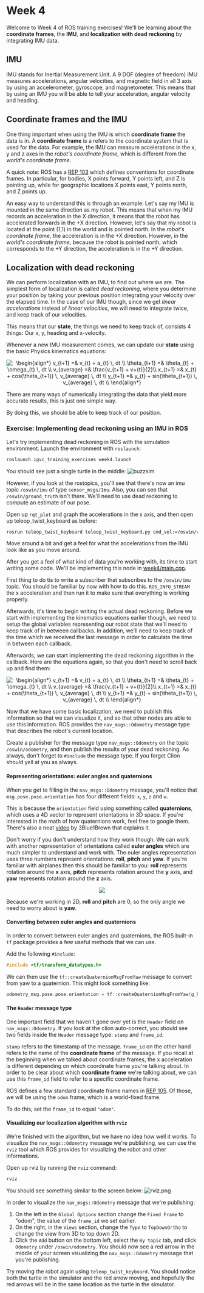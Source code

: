 # Week 4
Welcome to Week 4 of ROS training exercises! We'll be learning about the **coordinate frames**, the **IMU**, and
**localization with dead reckoning** by integrating IMU data.

## IMU
IMU stands for Inertial Measurement Unit. A 9 DOF (degree of freedom) IMU measures accelerations, angular velocities,
and magnetic field in all 3 axis by using an accelerometer, gyroscope, and magnetometer. This means that by using an
IMU you will be able to tell your acceleration, angular velocity and heading.

## Coordinate frames and the IMU
One thing important when using the IMU is which **coordinate frame** the data is in. A **coordinate frame** is a
refers to the coordinate system that is used for the data. For example, the IMU can measure accelerations in the
x, y and z axes in the _robot's coordinate frame_, which is different from the _world's coordinate frame_.

A quick note: ROS has a [REP 103](https://www.ros.org/reps/rep-0103.html) which defines conventions for coordinate
frames. In particular, for bodies, X points forward, Y points left, and Z is pointing up, while for geographic
locations X points east, Y points north, and Z points up.

An easy way to understand this is through an example:
Let's say my IMU is mounted in the same direction as my robot. This means that when my IMU records an acceleration in
the X direction, it means that the robot has accelerated forwards in the +X direction.
However, let's say that my robot is located at the point (1,1) in the world and is pointed north. In the
_robot's coordinate frame_, the acceleration is in the +X direction. However, in the _world's coordinate frame_, because
the robot is pointed north, which corresponds to the +Y direction, the acceleration is in the +Y direction.

## Localization with dead reckoning
We can perform localization with an IMU, to find out where we are. The simplest form of localization is called
*dead reckoning*, where you determine your position by taking your previous position integrating your velocity over the
elapsed time. In the case of our IMU though, since we get _linear accelerations_ instead of _linear velocities_, we will
need to integrate twice, and keep track of our velocities.

This means that our **state**, the things we need to keep track of, consists 4 things: Our x, y, heading and x-velocity.

Whenever a new IMU measurement comes, we can update our **state** using the basic Physics kinematics equations:

<p align="center">
    <img src="https://latex.codecogs.com/svg.latex?\begin{align*}&space;v_{t&plus;1}&space;=&&space;v_{t}&space;&plus;&space;a_{t}&space;\,&space;dt&space;\\&space;\theta_{t&plus;1}&space;=&&space;\theta_{t}&space;&plus;&space;\omega_{t}&space;\,&space;dt&space;\\&space;v_{average}&space;=&&space;\frac{v_{t&plus;1}&space;&plus;&space;v&plus;{t}}{2}\\&space;x_{t&plus;1}&space;=&&space;x_{t}&space;&plus;&space;cos(\theta_{t&plus;1})&space;\,&space;v_{average}&space;\,&space;dt&space;\\&space;y_{t&plus;1}&space;=&&space;y_{t}&space;&plus;&space;sin(\theta_{t&plus;1})&space;\,&space;v_{average}&space;\,&space;dt&space;\\&space;\end{align*}" title="\begin{align*} v_{t+1} =& v_{t} + a_{t} \, dt \\ \theta_{t+1} =& \theta_{t} + \omega_{t} \, dt \\ v_{average} =& \frac{v_{t+1} + v+{t}}{2}\\ x_{t+1} =& x_{t} + cos(\theta_{t+1}) \, v_{average} \, dt \\ y_{t+1} =& y_{t} + sin(\theta_{t+1}) \, v_{average} \, dt \\ \end{align*}" />
</p>

There are many ways of numerically integrating the data that yield more accurate results, this is just one simple
way.

By doing this, we should be able to keep track of our position.

### Exercise: Implementing dead reckoning using an IMU in ROS
Let's try implementing dead reckoning in ROS with the simulation environment. Launch the environment with `roslaunch`:
```bash
roslaunch igvc_training_exercises week4.launch
```

You should see just a single turtle in the middle:
![buzzsim](buzzsim.png)

However, if you look at the rostopics, you'll see that there's now an imu topic `/oswin/imu` of type `sensor_msgs/Imu`.
Also, you can see that `/oswin/ground_truth` isn't there. We'll need to use dead reckoning to compute an estimate
of our pose.

Open up `rqt_plot` and graph the accelerations in the x axis, and then open up teleop_twist_keyboard as before:
```bash
rosrun teleop_twist_keyboard teleop_twist_keyboard.py cmd_vel:=/oswin/velocity
```

Move around a bit and get a feel for what the accelerations from the IMU look like as you move around.

After you get a feel of what kind of data you're working with, its time to start writing some code. We'll be
implementing this node in [week4/main.cpp](../igvc_training_exercises/src/week4/main.cpp).

First thing to do tis to write a subscriber that subscribes to the `/oswin/imu` topic. You should be familiar by now with
how to do this. `ROS_INFO_STREAM` the x acceleration and then run it to make sure that everything is working properly.

Afterwards, it's time to begin writing the actual dead reckoning. Before we start with implementing the
kinematics equations earlier though, we need to setup the global variables representing our robot state that we'll
need to keep track of in between callbacks. In addition, we'll need to keep track of the time which we received the last
message in order to calculate the time in between each callback.

Afterwards, we can start implementing the dead reckoning algorithm in the callback. Here are the equations again, so
that you don't need to scroll back up and find them:

<p align="center">
    <img src="https://latex.codecogs.com/svg.latex?\begin{align*}&space;v_{t&plus;1}&space;=&&space;v_{t}&space;&plus;&space;a_{t}&space;\,&space;dt&space;\\&space;\theta_{t&plus;1}&space;=&&space;\theta_{t}&space;&plus;&space;\omega_{t}&space;\,&space;dt&space;\\&space;v_{average}&space;=&&space;\frac{v_{t&plus;1}&space;&plus;&space;v&plus;{t}}{2}\\&space;x_{t&plus;1}&space;=&&space;x_{t}&space;&plus;&space;cos(\theta_{t&plus;1})&space;\,&space;v_{average}&space;\,&space;dt&space;\\&space;y_{t&plus;1}&space;=&&space;y_{t}&space;&plus;&space;sin(\theta_{t&plus;1})&space;\,&space;v_{average}&space;\,&space;dt&space;\\&space;\end{align*}" title="\begin{align*} v_{t+1} =& v_{t} + a_{t} \, dt \\ \theta_{t+1} =& \theta_{t} + \omega_{t} \, dt \\ v_{average} =& \frac{v_{t+1} + v+{t}}{2}\\ x_{t+1} =& x_{t} + cos(\theta_{t+1}) \, v_{average} \, dt \\ y_{t+1} =& y_{t} + sin(\theta_{t+1}) \, v_{average} \, dt \\ \end{align*}" />
</p>

Now that we have some basic localization, we need to publish this information so that we can visualize it, and so that
other nodes are able to use this information. ROS provides the `nav_msgs::Odometry` message type that describes the
robot's current location.

Create a publisher for the message type `nav_msgs::Odometry` on the topic `/oswin/odometry`, and then publish the
results of your dead reckoning. As always, don't forget to `#include` the message type.
If you forget Clion should yell at you as always.

#### Representing orientations: euler angles and quaternions
When you get to filling in the `nav_msgs::Odometry` message, you'll notice that `msg.pose.pose.orientation` has four
different fields: `x`, `y`, `z` and `w`.

This is because the `orientation` field using something called **quaternions**, which uses a 4D
vector to represent orientations in 3D space. If you're interested in the math of how quaternions work, feel free to
google them. There's also a neat [video](https://www.youtube.com/watch?v=zjMuIxRvygQ) by 3Blue1Brown that explains it.

Don't worry if you don't understand how they work though. We can work with another representation of orientations called
**euler angles** which are much simpler to understand and work with. The euler angles representation uses three numbers
represent orientations: **roll**, **pitch** and **yaw**. If you're familiar with airplanes then this should be familiar
to you: **roll** represents rotation around the **x** axis, **pitch** represents rotation around the **y** axis, and
**yaw** represents rotation around the **z** axis.


<p align="center">
    <img src="https://www.touringmachine.com/images/PitchRollYaw.png">
</p>

Because we're working in 2D, **roll** and **pitch** are 0, so the only angle we need to worry about is **yaw**.

#### Converting between euler angles and quaternions
In order to convert between euler angles and quaternions, the ROS built-in `tf` package provides a few useful methods
that we can use.

Add the following `#include`:
```c++
#include <tf/transform_datatypes.h>
```

We can then use the `tf::createQuaternionMsgFromYaw` message to convert from yaw to a quaternion. This might look
something like:
```c++
odometry_msg.pose.pose.orientation = tf::createQuaternionMsgFromYaw(g_heading);
```

#### The `Header` message type
One important field that we haven't gone over yet is the `Header` field on `nav_msgs::Odometry`. If you look at the
clion auto-correct, you should see two fields inside the `Header` message type: `stamp` and `frame_id`.

`stamp` refers to the timestamp of the message. `frame_id` on the other hand refers to the name of the
**coordinate frame** of the message. If you recall at the beginning when we talked about coordinate frames, the
x acceleration is different depending on which coordinate frame you're talking about. In order to be clear about which
**coordinate frame** we're talking about, we can use this `frame_id` field to refer to a specific coordinate frame.


ROS defines a few standard coordinate frame names in  [REP 105](https://www.ros.org/reps/rep-0105.html). Of those, we
will be using the `odom` frame, which is a world-fixed frame.

To do this, set the `frame_id` to equal `"odom"`.

#### Visualizing our localization algorithm with `rviz`
We're finished with the algorithm, but we have no idea how well it works. To visualize the `nav_msgs::Odometry` message
we're publishing, we can use the `rviz` tool which ROS provides for visualizing the robot and other informations.

Open up rviz by running the `rviz` command:
```bash
rviz
```

You should see something similar to the screen below:
![rviz.png](rviz.png)

In order to visualize the `nav_msgs::Odometry` message that we're publishing:
1. On the left in the `Global Options` section change the `Fixed Frame` to "odom", the value of the `frame_id` we set
earlier.
2. On the right, in the `Views` section, change the `Type` to `TopDownOrtho` to change the view from 3D to top down 2D.
3. Click the `Add` button on the bottom left, select the `By topic` tab, and click `Odometry` under `/oswin/odometry`.
You should now see a red arrow in the middle of your screen visualizing the `nav_msgs::Odometry` message that you're
publishing.

Try moving the robot again using `teleop_twist_keyboard`. You should notice both the turtle in the simulator and the
red arrow moving, and hopefully the red arrows will be in the same location as the turtle in the simulator.
